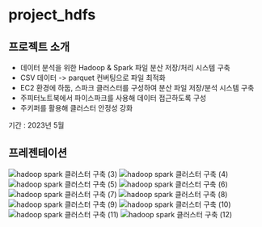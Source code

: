 # project_hdfs

## 프로젝트 소개
- 데이터 분석을 위한 Hadoop & Spark 파일 분산 저장/처리 시스템 구축
- CSV 데이터 -> parquet 컨버팅으로 파일 최적화
- EC2 환경에 하둡, 스파크 클러스터를 구성하여 분산 파일 저장/분석 시스템 구축
- 주피터노트북에서 파이스파크를 사용해 데이터 접근하도록 구성
- 주키퍼를 활용해 클러스터 안정성 강화

기간 : 2023년 5월 

## 프레젠테이션

![hadoop spark 클러스터 구축 (3)](https://github.com/tes-b/project_hdfs/assets/109839413/0cba0bdb-aab0-40f9-a164-9bffdfee1e8a)
![hadoop spark 클러스터 구축 (4)](https://github.com/tes-b/project_hdfs/assets/109839413/f85beadc-96d9-485a-9d5b-4480b35778ee)
![hadoop spark 클러스터 구축 (5)](https://github.com/tes-b/project_hdfs/assets/109839413/3239f7c5-13a4-406b-9c16-5c9f237449bd)
![hadoop spark 클러스터 구축 (6)](https://github.com/tes-b/project_hdfs/assets/109839413/c882f4c8-5f54-4938-8070-e3adc9f3ea8c)
![hadoop spark 클러스터 구축 (7)](https://github.com/tes-b/project_hdfs/assets/109839413/45816a88-3abd-4057-af6d-821e21640db1)
![hadoop spark 클러스터 구축 (8)](https://github.com/tes-b/project_hdfs/assets/109839413/a471459b-98da-4ee1-b510-863f00ebf322)
![hadoop spark 클러스터 구축 (9)](https://github.com/tes-b/project_hdfs/assets/109839413/a1161c7a-4102-4758-a2e1-82aa9334c31a)
![hadoop spark 클러스터 구축 (10)](https://github.com/tes-b/project_hdfs/assets/109839413/c92dd809-722a-4160-94d2-a6e6fc31001f)
![hadoop spark 클러스터 구축 (11)](https://github.com/tes-b/project_hdfs/assets/109839413/bbf8a94e-2197-4d04-ac69-d3e8c3678410)
![hadoop spark 클러스터 구축 (12)](https://github.com/tes-b/project_hdfs/assets/109839413/7755c3ca-7b61-435b-9e7c-c1138f0fecb5)
